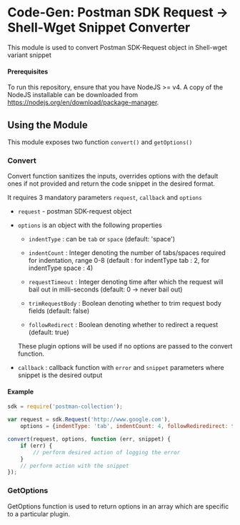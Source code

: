 # Code-Gen: Postman SDK Request -> Shell-Wget Snippet Converter

This module is used to convert Postman SDK-Request object in Shell-wget variant snippet


#### Prerequisites
To run this repository, ensure that you have NodeJS >= v4. A copy of the NodeJS installable can be downloaded from https://nodejs.org/en/download/package-manager.

## Using the Module
This module exposes two function `convert()` and `getOptions()`

### Convert
 
Convert function sanitizes the inputs, overrides options with the default ones if not provided and return the code snippet in the desired format.

It requires 3 mandatory parameters `request`, `callback` and `options`

* `request` - postman SDK-request object

* `options` is an object with the following properties

    * `indentType` : can be `tab` or `space` (default: 'space')

    * `indentCount` : Integer denoting the number of tabs/spaces required for indentation, range 0-8 (default : for indentType tab : 2, for indentType space : 4)
    
    * `requestTimeout` : Integer denoting time after which the request will bail out in milli-seconds (default: 0 -> never bail out)

    * `trimRequestBody` : Boolean denoting whether to trim request body fields (default: false)

    * `followRedirect` : Boolean denoting whether to redirect a request (default: true)

    These plugin options will be used if no options are passed to the convert function.

* `callback` : callback function with `error` and `snippet` parameters where snippet is the desired output

#### Example
```javascript
sdk = require('postman-collection');

var request = sdk.Request('http://www.google.com'),
    options = {indentType: 'tab', indentCount: 4, followRediredirect: false, trimRequestBody: true};

convert(request, options, function (err, snippet) {
    if (err) {
        // perform desired action of logging the error
    }
    // perform action with the snippet
});
```

### GetOptions

GetOptions function is used to return options in an array which are specific to a particular plugin.
